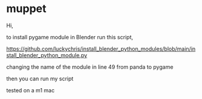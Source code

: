 # muppet

Hi,

to install pygame module in Blender run this script,

https://github.com/luckychris/install_blender_python_modules/blob/main/install_blender_python_module.py

changing the name of the module in line 49 from panda to pygame

then you can run my script

tested on a m1 mac



